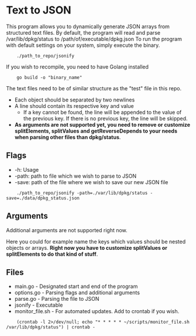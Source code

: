 # Text to JSON

This program allows you to dynamically generate JSON arrays from structured text files.
By default, the program will read and parse /var/lib/dpkg/status to /path/of/executable/dpkg.json
To run the program with default settings on your system, simply execute the binary.
```console
	./path_to_repo/jsonify
```

If you wish to recompile, you need to have Golang installed
```console
	go build -o "binary_name"
```

The text files need to be of similar structure as the "test" file in this repo.
*	Each object should be separated by two newlines
*	A line should contain its respective key and value
	*	If a key cannot be found, the line will be appended to the value of the previous key. If there is no previous key, the line will be skipped.
*	<b>As arguments are not supported yet, you need to remove or customize splitElements, splitValues and getReverseDepends to your needs when parsing other files than dpkg/status</b>.

## Flags
*	-h: Usage
*	-path: path to file which we wish to parse to JSON
*	-save: path of the file where we wish to save our new JSON file
```console
	./path_to_repo/jsonify -path=./var/lib/dpkg/status -save=./data/dpkg_status.json
```

## Arguments
Additional arguments are not supported right now.

Here you could for example name the keys which values should be nested objects or arrays. <b>Right now you have to customize splitValues or splitElements to do that kind of stuff</b>.

## Files
*	main.go			-	Designated start and end of the program
*	options.go		-	Parsing flags and additional arguments
*	parse.go		-	Parsing the file to JSON
*	jsonify			-	Executable
*	monitor_file.sh	-	For automated updates. Add to crontab if you wish.
```console
	(crontab -l 2>/dev/null; echo "* * * * * ~/scripts/monitor_file.sh /var/lib/dpkg/status") | crontab - 
```
